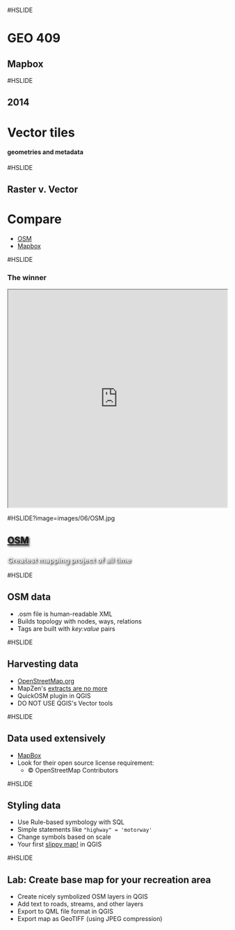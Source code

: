 #HSLIDE
# GEO 409
## Mapbox


#HSLIDE
## 2014
# Vector tiles
#### geometries and metadata

#HSLIDE
## Raster v. Vector
# Compare
* [OSM](https://www.openstreetmap.org/#map=2/37.3/-79.4)
* [Mapbox](https://api.mapbox.com/styles/v1/mapbox/streets-v9.html?title=true&access_token=pk.eyJ1IjoibWFwYm94IiwiYSI6ImNpejY4M29iazA2Z2gycXA4N2pmbDZmangifQ.-g_vE53SD2WrJ6tFX7QHmA#1.07/0/0)

#HSLIDE
### The winner
<iframe src="https://api.mapbox.com/styles/v1/mapbox/streets-v9.html?title=true&access_token=pk.eyJ1IjoibWFwYm94IiwiYSI6ImNpejY4M29iazA2Z2gycXA4N2pmbDZmangifQ.-g_vE53SD2WrJ6tFX7QHmA#1.07/0/0" width="100%" height="500"></iframe>

#HSLIDE?image=images/06/OSM.jpg
<h2 style="color:#eee;text-shadow: 2px 2px 4px #000;"><a href="https://www.openstreetmap.org/history#map=11/38.0492/-84.5000&layers=N" target="blank">OSM</a></h2>
<h3 style="color:#eee;text-shadow: 2px 2px 4px #000;">Greatest mapping project of all time</h3>


#HSLIDE
## OSM data
* .osm file is human-readable XML
* Builds topology with nodes, ways, relations
* Tags are built with _key:value_ pairs

#HSLIDE
## Harvesting data
* [OpenStreetMap.org](http://www.openstreetmap.org)
* MapZen's [extracts are no more](https://mapzen.com/)
* QuickOSM plugin in QGIS
* DO NOT USE QGIS's Vector tools

#HSLIDE
## Data used extensively
* [MapBox](https://www.mapbox.com/maps/)
* Look for their open source license requirement:
	* &copy; OpenStreetMap Contributors


#HSLIDE
## Styling data
* Use Rule-based symbology with SQL
* Simple statements like `"highway" = 'motorway'`
* Change symbols based on scale
* Your first [slippy map!](https://tastyfreeze.github.io/hometown-map/lex-parks/tiles.html) in QGIS

#HSLIDE
## Lab: Create base map for your recreation area
* Create nicely symbolized OSM layers in QGIS
* Add text to roads, streams, and other layers
* Export to QML file format in QGIS
* Export map as GeoTIFF (using JPEG compression)
